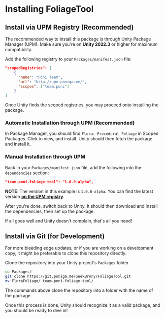 # Installing FoliageTool

## Install via UPM Registry (Recommended)

The recommended way to install this package is through Unity Package Manager (UPM).
Make sure you're on **Unity 2022.3** or higher for maximum compatibility.

Add the following registry to your `Packages/manifest.json` file:
```json
"scopedRegistries": [
    {
      "name": "Poni Team",
      "url": "http://upm.poniga.me/",
      "scopes": ["team.poni"]
    }
]
```

Once Unity finds the scoped registries, you may proceed onto installing the package.

### Automatic Installation through UPM (Recommended)
In Package Manager, you should find `Flora: Procedural Foliage` in Scoped Packages. Click to view, and install.
Unity should then fetch the package and install it.

### Manual Installation through UPM
Back in your `Packages/manifest.json` file, add the following into the `dependencies` section:
```json
"team.poni.foliage-tool": "1.0.0-alpha",
```
**NOTE**: The version in this example is `1.0.0-alpha`. You can find the latest version [**on the UPM registry**](http://upm.poniga.me/team.poni.foliage-tool/latest).

After you're done, switch back to Unity. It should then download and install the dependencies, then set up the package.

If all goes well and Unity doesn't complain, that's all you need!

## Install via Git (for Development)

For more bleeding edge updates, or if you are working on a development copy, it might be preferable to clone this repository directly.

Clone the repository into your Unity project's `Packages` folder.
```bash
cd Packages/
git clone https://git.poniga.me/GeekBrony/FoliageTool.git
mv FloraFoliage/ team.poni.foliage-tool/
```
The commands above clone the repository into a folder with the name of the package.

Once this process is done, Unity should recognize it as a valid package, and you should be ready to dive in!

